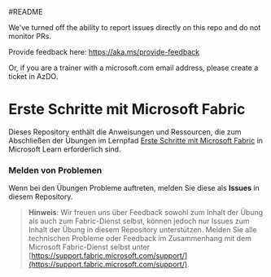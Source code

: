#README

We've turned off the ability to report issues directly on this repo and do not monitor PRs.

Provide feedback here: https://aka.ms/provide-feedback

Or, if you are a trainer with a microsoft.com email address, please create a ticket in AzDO.

# Erste Schritte mit Microsoft Fabric

Dieses Repository enthält die Anweisungen und Ressourcen, die zum Abschließen der Übungen im Lernpfad [Erste Schritte mit Microsoft Fabric](https://aka.ms/learn-fabric) in Microsoft Learn erforderlich sind.

### Melden von Problemen

Wenn bei den Übungen Probleme auftreten, melden Sie diese als **Issues** in diesem Repository.

> **Hinweis**: Wir freuen uns über Feedback sowohl zum Inhalt der Übung als auch zum Fabric-Dienst selbst, können jedoch nur Issues zum Inhalt der Übung in diesem Repository unterstützen. Melden Sie alle technischen Probleme oder Feedback im Zusammenhang mit dem Microsoft Fabric-Dienst selbst unter [https://support.fabric.microsoft.com/support/](https://support.fabric.microsoft.com/support/).
